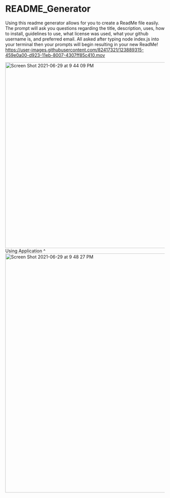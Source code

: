 # README_Generator
Using this readme generator allows for you to create a ReadMe file easily.
The prompt will ask you questions regarding the title, description, uses, how to install, guidelines to use, what license was used, what your github username is, and preferred email.
All asked after typing node index.js into your terminal then your prompts will begin resulting in your new ReadMe!
https://user-images.githubusercontent.com/82417321/123889315-459e0a00-d923-11eb-8007-4307ff85c410.mov

<img width="587" alt="Screen Shot 2021-06-29 at 9 44 09 PM" src="https://user-images.githubusercontent.com/82417321/123889386-6a927d00-d923-11eb-8805-429fb5972d89.png">
Using Application ^
<img width="755" alt="Screen Shot 2021-06-29 at 9 48 27 PM" src="https://user-images.githubusercontent.com/82417321/123889562-c3621580-d923-11eb-85a6-a3c1eb567c15.png">
